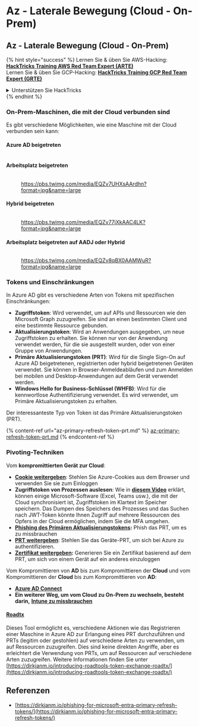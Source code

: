 # Az - Laterale Bewegung (Cloud - On-Prem)

## Az - Laterale Bewegung (Cloud - On-Prem)

{% hint style="success" %}
Lernen Sie & üben Sie AWS-Hacking: <img src="../../../.gitbook/assets/image.png" alt="" data-size="line">[**HackTricks Training AWS Red Team Expert (ARTE)**](https://training.hacktricks.xyz/courses/arte)<img src="../../../.gitbook/assets/image.png" alt="" data-size="line">\
Lernen Sie & üben Sie GCP-Hacking: <img src="../../../.gitbook/assets/image (2).png" alt="" data-size="line">[**HackTricks Training GCP Red Team Expert (GRTE)**<img src="../../../.gitbook/assets/image (2).png" alt="" data-size="line">](https://training.hacktricks.xyz/courses/grte)

<details>

<summary>Unterstützen Sie HackTricks</summary>

* Überprüfen Sie die [**Abonnementpläne**](https://github.com/sponsors/carlospolop)!
* **Treten Sie der** 💬 [**Discord-Gruppe**](https://discord.gg/hRep4RUj7f) oder der [**Telegramm-Gruppe**](https://t.me/peass) bei oder **folgen** Sie uns auf **Twitter** 🐦 [**@hacktricks\_live**](https://twitter.com/hacktricks\_live)**.**
* **Teilen Sie Hacking-Tricks, indem Sie PRs an die** [**HackTricks**](https://github.com/carlospolop/hacktricks) und [**HackTricks Cloud**](https://github.com/carlospolop/hacktricks-cloud) GitHub-Repositorys senden.

</details>
{% endhint %}

### On-Prem-Maschinen, die mit der Cloud verbunden sind

Es gibt verschiedene Möglichkeiten, wie eine Maschine mit der Cloud verbunden sein kann:

#### Azure AD beigetreten

<figure><img src="../../../.gitbook/assets/image (259).png" alt=""><figcaption></figcaption></figure>

#### Arbeitsplatz beigetreten

<figure><img src="../../../.gitbook/assets/image (222).png" alt=""><figcaption><p><a href="https://pbs.twimg.com/media/EQZv7UHXsAArdhn?format=jpg&#x26;name=large">https://pbs.twimg.com/media/EQZv7UHXsAArdhn?format=jpg&#x26;name=large</a></p></figcaption></figure>

#### Hybrid beigetreten

<figure><img src="../../../.gitbook/assets/image (178).png" alt=""><figcaption><p><a href="https://pbs.twimg.com/media/EQZv77jXkAAC4LK?format=jpg&#x26;name=large">https://pbs.twimg.com/media/EQZv77jXkAAC4LK?format=jpg&#x26;name=large</a></p></figcaption></figure>

#### Arbeitsplatz beigetreten auf AADJ oder Hybrid

<figure><img src="../../../.gitbook/assets/image (252).png" alt=""><figcaption><p><a href="https://pbs.twimg.com/media/EQZv8qBX0AAMWuR?format=jpg&#x26;name=large">https://pbs.twimg.com/media/EQZv8qBX0AAMWuR?format=jpg&#x26;name=large</a></p></figcaption></figure>

### Tokens und Einschränkungen <a href="#tokens-and-limitations" id="tokens-and-limitations"></a>

In Azure AD gibt es verschiedene Arten von Tokens mit spezifischen Einschränkungen:

* **Zugriffstoken**: Wird verwendet, um auf APIs und Ressourcen wie den Microsoft Graph zuzugreifen. Sie sind an einen bestimmten Client und eine bestimmte Ressource gebunden.
* **Aktualisierungstoken**: Wird an Anwendungen ausgegeben, um neue Zugriffstoken zu erhalten. Sie können nur von der Anwendung verwendet werden, für die sie ausgestellt wurden, oder von einer Gruppe von Anwendungen.
* **Primäre Aktualisierungstoken (PRT)**: Wird für die Single Sign-On auf Azure AD beigetretenen, registrierten oder hybrid beigetretenen Geräten verwendet. Sie können in Browser-Anmeldeabläufen und zum Anmelden bei mobilen und Desktop-Anwendungen auf dem Gerät verwendet werden.
* **Windows Hello for Business-Schlüssel (WHFB)**: Wird für die kennwortlose Authentifizierung verwendet. Es wird verwendet, um Primäre Aktualisierungstoken zu erhalten.

Der interessanteste Typ von Token ist das Primäre Aktualisierungstoken (PRT).

{% content-ref url="az-primary-refresh-token-prt.md" %}
[az-primary-refresh-token-prt.md](az-primary-refresh-token-prt.md)
{% endcontent-ref %}

### Pivoting-Techniken

Vom **kompromittierten Gerät zur Cloud**:

* [**Cookie weitergeben**](az-pass-the-cookie.md): Stehlen Sie Azure-Cookies aus dem Browser und verwenden Sie sie zum Einloggen
* **Zugriffstoken von Prozessen auslesen**: Wie in [**diesem Video**](https://www.youtube.com/watch?v=OHKZkXC4Duw) erklärt, können einige Microsoft-Software (Excel, Teams usw.), die mit der Cloud synchronisiert ist, Zugriffstoken im Klartext im Speicher speichern. Das Dumpen des Speichers des Prozesses und das Suchen nach JWT-Token könnte Ihnen Zugriff auf mehrere Ressourcen des Opfers in der Cloud ermöglichen, indem Sie die MFA umgehen.
* [**Phishing des Primären Aktualisierungstokens**](az-phishing-primary-refresh-token-microsoft-entra.md)**:** Phish das PRT, um es zu missbrauchen
* [**PRT weitergeben**](pass-the-prt.md): Stehlen Sie das Geräte-PRT, um sich bei Azure zu authentifizieren.
* [**Zertifikat weitergeben**](az-pass-the-certificate.md)**:** Generieren Sie ein Zertifikat basierend auf dem PRT, um sich von einem Gerät auf ein anderes einzuloggen

Vom Kompromittieren von **AD** bis zum Kompromittieren der **Cloud** und vom Kompromittieren der **Cloud** bis zum Kompromittieren von **AD**:

* [**Azure AD Connect**](azure-ad-connect-hybrid-identity/)
* **Ein weiterer Weg, um vom Cloud zu On-Prem zu wechseln, besteht darin,** [**Intune zu missbrauchen**](../az-services/intune.md)

#### [Roadtx](https://github.com/dirkjanm/ROADtools)

Dieses Tool ermöglicht es, verschiedene Aktionen wie das Registrieren einer Maschine in Azure AD zur Erlangung eines PRT durchzuführen und PRTs (legitim oder gestohlen) auf verschiedene Arten zu verwenden, um auf Ressourcen zuzugreifen. Dies sind keine direkten Angriffe, aber es erleichtert die Verwendung von PRTs, um auf Ressourcen auf verschiedene Arten zuzugreifen. Weitere Informationen finden Sie unter [https://dirkjanm.io/introducing-roadtools-token-exchange-roadtx/](https://dirkjanm.io/introducing-roadtools-token-exchange-roadtx/)

## Referenzen

* [https://dirkjanm.io/phishing-for-microsoft-entra-primary-refresh-tokens/](https://dirkjanm.io/phishing-for-microsoft-entra-primary-refresh-tokens/)
